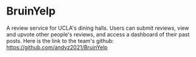 # BruinYelp
A review service for UCLA's dining halls. Users can submit reviews, view and upvote other people's reviews, and access a dashboard of their past posts. Here is the link to the team's github: https://github.com/andyz2021/BruinYelp
